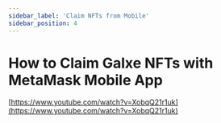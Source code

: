```yaml
---
sidebar_label: 'Claim NFTs from Mobile'
sidebar_position: 4
---
```


# How to Claim Galxe NFTs with MetaMask Mobile App

[https://www.youtube.com/watch?v=XobqQ21r1uk](https://www.youtube.com/watch?v=XobqQ21r1uk)
